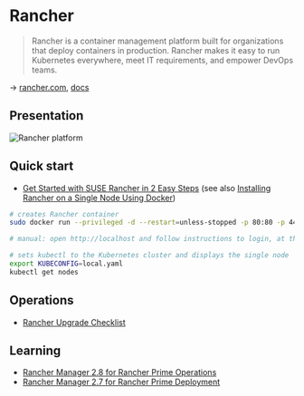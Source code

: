 # Rancher

> Rancher is a container management platform built for organizations that deploy containers in production. Rancher makes it easy to run Kubernetes everywhere, meet IT requirements, and empower DevOps teams.

→ [rancher.com](https://rancher.com/), [docs](https://rancher.com/docs/rancher/v2.6/en/)

## Presentation

![Rancher platform](https://rancher.com/docs/img/rancher/platform.png)

## Quick start

* [Get Started with SUSE Rancher in 2 Easy Steps](https://www.suse.com/products/suse-rancher/get-started/)
(see also [Installing Rancher on a Single Node Using Docker](https://rancher.com/docs/rancher/v2.6/en/installation/other-installation-methods/single-node-docker/))

```bash
# creates Rancher container
sudo docker run --privileged -d --restart=unless-stopped -p 80:80 -p 443:443 rancher/rancher

# manual: open http://localhost and follow instructions to login, at the end download the kubeconfig file

# sets kubectl to the Kubernetes cluster and displays the single node
export KUBECONFIG=local.yaml
kubectl get nodes
```

## Operations

* [Rancher Upgrade Checklist](https://www.suse.com/support/kb/doc/?id=000020061)

## Learning

* [Rancher Manager 2.8 for Rancher Prime Operations](https://www.suse.com/training/course/ran201v2.8)
* [Rancher Manager 2.7 for Rancher Prime Deployment](https://www.suse.com/training/course/ran211v2.7)

